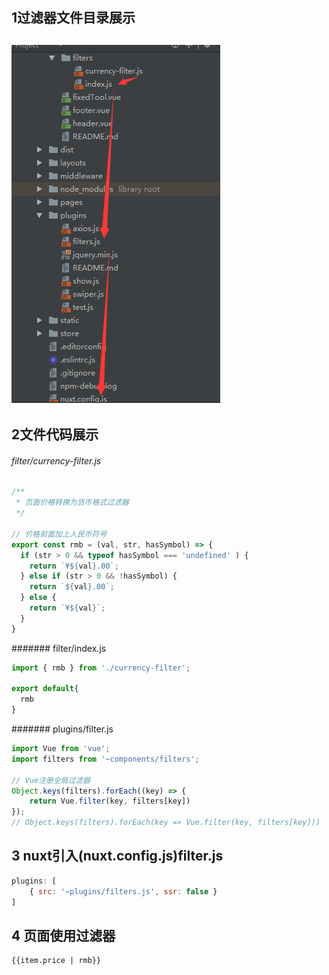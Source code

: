 ## 1过滤器文件目录展示
![](filter.png)
---

## 2文件代码展示
###### filter/currency-filter.js
```js
/**
 * 页面价格转换为货币格式过滤器
 */

// 价格前面加上人民币符号
export const rmb = (val, str, hasSymbol) => {
  if (str > 0 && typeof hasSymbol === 'undefined' ) {
    return `¥${val}.00`;
  } else if (str > 0 && !hasSymbol) {
    return `${val}.00`;
  } else {
    return `¥${val}`;
  }
}

```

####### filter/index.js
```js
import { rmb } from './currency-filter';

export default{
  rmb
}
```

####### plugins/filter.js
```js
import Vue from 'vue';
import filters from '~components/filters';

// Vue注册全局过滤器
Object.keys(filters).forEach((key) => {
    return Vue.filter(key, filters[key])
});
// Object.keys(filters).forEach(key => Vue.filter(key, filters[key]))
```

## 3 nuxt引入(nuxt.config.js)filter.js
```js
plugins: [
    { src: '~plugins/filters.js', ssr: false }
]
```

## 4 页面使用过滤器
```html
{{item.price | rmb}}
```
